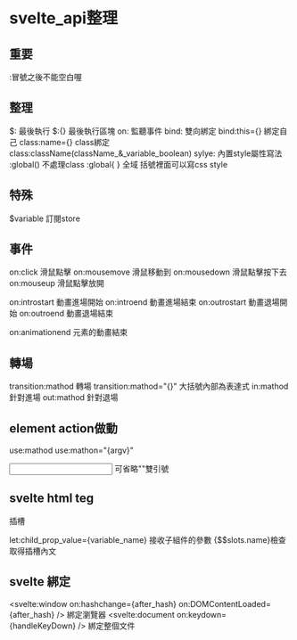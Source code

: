 # svelte_api整理

## 重要
:冒號之後不能空白喔

## 整理
$:     最後執行
$:{}   最後執行區塊
on:    監聽事件
bind:  雙向綁定
bind:this={}  綁定自己
class:name={}   class綁定
class:className(className_&_variable_boolean)
sylye: 內置style屬性寫法
:global() 不處理class
:global{ } 全域  括號裡面可以寫css style

## 特殊
$variable 訂閱store


## 事件
on:click      滑鼠點擊
on:mousemove  滑鼠移動到
on:mousedown  滑鼠點擊按下去
on:mouseup    滑鼠點擊放開

on:introstart  動畫進場開始
on:introend    動畫進場結束
on:outrostart  動畫退場開始
on:outroend    動畫退場結束

on:animationend 元素的動畫結束

## 轉場
transition:mathod         轉場
transition:mathod="{}"   大括號內部為表達式
in:mathod    針對進場
out:mathod   針對退場

## element action做動
use:mathod
use:mathon="{argv}"

<input on:keydown={handleKeydown}> 可省略""雙引號

## svelte html teg
<slot name="address">  插槽

let:child_prop_value={variable_name}  接收子組件的參數
{$$slots.name}檢查取得插槽內文

## svelte 綁定
<svelte:window on:hashchange={after_hash} on:DOMContentLoaded={after_hash} />  綁定瀏覽器
<svelte:document on:keydown={handleKeyDown} />  綁定整個文件